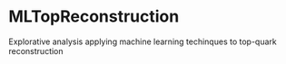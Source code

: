 # MLTopReconstruction
Explorative analysis applying machine learning techinques to top-quark reconstruction 
